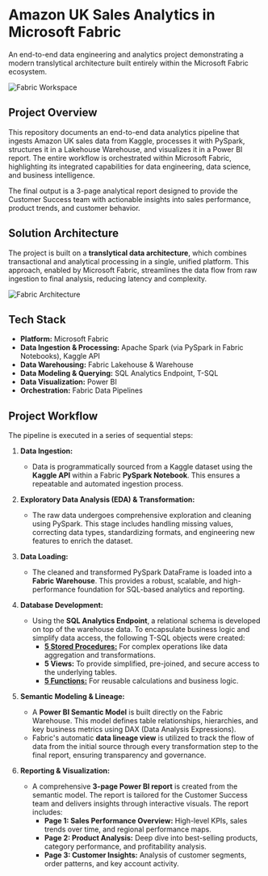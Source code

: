 # Amazon UK Sales Analytics in Microsoft Fabric

An end-to-end data engineering and analytics project demonstrating a modern translytical architecture built entirely within the Microsoft Fabric ecosystem.

![Fabric Workspace](https://github.com/user-attachments/assets/cbf5fab7-a135-49e5-9480-5902b6b06d0f)

## Project Overview

This repository documents an end-to-end data analytics pipeline that ingests Amazon UK sales data from Kaggle, processes it with PySpark, structures it in a Lakehouse Warehouse, and visualizes it in a Power BI report. The entire workflow is orchestrated within Microsoft Fabric, highlighting its integrated capabilities for data engineering, data science, and business intelligence.

The final output is a 3-page analytical report designed to provide the Customer Success team with actionable insights into sales performance, product trends, and customer behavior.

## Solution Architecture

The project is built on a **translytical data architecture**, which combines transactional and analytical processing in a single, unified platform. This approach, enabled by Microsoft Fabric, streamlines the data flow from raw ingestion to final analysis, reducing latency and complexity.

![Fabric Architecture](https://github.com/user-attachments/assets/8206a865-6ba8-40df-b297-571a74c3ea4e)

## Tech Stack

*   **Platform:** Microsoft Fabric
*   **Data Ingestion & Processing:** Apache Spark (via PySpark in Fabric Notebooks), Kaggle API
*   **Data Warehousing:** Fabric Lakehouse & Warehouse
*   **Data Modeling & Querying:** SQL Analytics Endpoint, T-SQL
*   **Data Visualization:** Power BI
*   **Orchestration:** Fabric Data Pipelines

## Project Workflow

The pipeline is executed in a series of sequential steps:

1.  **Data Ingestion:**
    *   Data is programmatically sourced from a Kaggle dataset using the **Kaggle API** within a Fabric **PySpark Notebook**. This ensures a repeatable and automated ingestion process.

2.  **Exploratory Data Analysis (EDA) & Transformation:**
    *   The raw data undergoes comprehensive exploration and cleaning using PySpark. This stage includes handling missing values, correcting data types, standardizing formats, and engineering new features to enrich the dataset.

3.  **Data Loading:**
    *   The cleaned and transformed PySpark DataFrame is loaded into a **Fabric Warehouse**. This provides a robust, scalable, and high-performance foundation for SQL-based analytics and reporting.

4.  **Database Development:**
    *   Using the **SQL Analytics Endpoint**, a relational schema is developed on top of the warehouse data. To encapsulate business logic and simplify data access, the following T-SQL objects were created:
        *   [**5 Stored Procedures:**](https://github.com/Balasubramanian-pg/Amazon-UK-Sales/tree/main/2.%20Stored%20Procedures) For complex operations like data aggregation and transformations.
        *   **5 Views:** To provide simplified, pre-joined, and secure access to the underlying tables.
        *   [**5 Functions:**](https://github.com/Balasubramanian-pg/Amazon-UK-Sales/tree/main/3.%20Functions) For reusable calculations and business logic.

5.  **Semantic Modeling & Lineage:**
    *   A **Power BI Semantic Model** is built directly on the Fabric Warehouse. This model defines table relationships, hierarchies, and key business metrics using DAX (Data Analysis Expressions).
    *   Fabric's automatic **data lineage view** is utilized to track the flow of data from the initial source through every transformation step to the final report, ensuring transparency and governance.

6.  **Reporting & Visualization:**
    *   A comprehensive **3-page Power BI report** is created from the semantic model. The report is tailored for the Customer Success team and delivers insights through interactive visuals. The report includes:
        *   **Page 1: Sales Performance Overview:** High-level KPIs, sales trends over time, and regional performance maps.
        *   **Page 2: Product Analysis:** Deep dive into best-selling products, category performance, and profitability analysis.
        *   **Page 3: Customer Insights:** Analysis of customer segments, order patterns, and key account activity.
